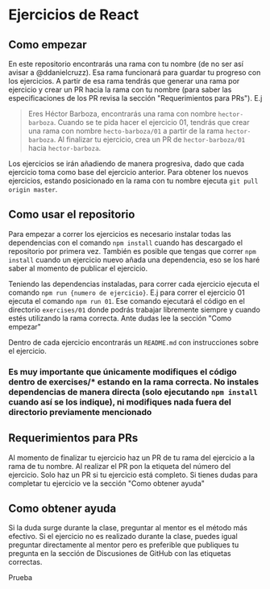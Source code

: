 # Ejercicios de React 

## Como empezar

En este repositorio encontrarás una rama con tu nombre (de no ser así avisar a @ddanielcruzz). Esa rama funcionará para guardar tu progreso con los ejercicios. A partir de esa rama tendrás que generar una rama por ejercicio y crear un PR hacia la rama con tu nombre (para saber las especificaciones de los PR revisa la sección "Requerimientos para PRs"). E.j

> Eres Héctor Barboza, encontrarás una rama con nombre `hector-barboza`. Cuando se te pida hacer el ejercicio 01, tendrás que crear una rama con nombre `hecto-barboza/01` a partir de la rama `hector-barboza`. Al finalizar tu ejercicio, crea un PR de `hector-barboza/01` hacia `hector-barboza`. 

Los ejercicios se irán añadiendo de manera progresiva, dado que cada ejercicio toma como base del ejercicio anterior. Para obtener los nuevos ejercicios, estando posicionado en la rama con tu nombre ejecuta `git pull origin master`.
## Como usar el repositorio 

Para empezar a correr los ejercicios es necesario instalar todas las dependencias con el comando `npm install` cuando has descargado el repositorio por primera vez. También es posible que tengas que correr `npm install`  cuando un ejercicio nuevo añada una dependencia, eso se los haré saber al momento de publicar el ejercicio. 

Teniendo las dependencias instaladas, para correr cada ejercicio ejecuta el comando `npm run {numero de ejercicio}`. E.j para correr el ejercicio 01 ejecuta el comando `npm run 01`. Ese comando ejecutará el código en el directorio `exercises/01` donde podrás trabajar libremente siempre y cuando estés utilizando la rama correcta. Ante dudas lee la sección "Como empezar"

Dentro de cada ejercicio encontrarás un `README.md` con instrucciones sobre el ejercicio. 

### Es muy importante que únicamente modifiques el código dentro de exercises/* estando en la rama correcta. No instales dependencias de manera directa (solo ejecutando `npm install` cuando así se los indique), ni modifiques nada fuera del directorio previamente mencionado
## Requerimientos para PRs

Al momento de finalizar tu ejercicio haz un PR de tu rama del ejercicio a la rama de tu nombre. Al realizar el PR pon la etiqueta del número del ejercicio. Solo haz un PR si tu ejercicio está completo. Si tienes dudas para completar tu ejercicio ve la sección "Como obtener ayuda"

## Como obtener ayuda 

Si la duda surge durante la clase, preguntar al mentor es el método más efectivo. Si el ejercicio no es realizado durante la clase, puedes igual preguntar directamente al mentor pero es preferible que publiques tu pregunta en la sección de Discusiones de GitHub con las etiquetas correctas. 


Prueba